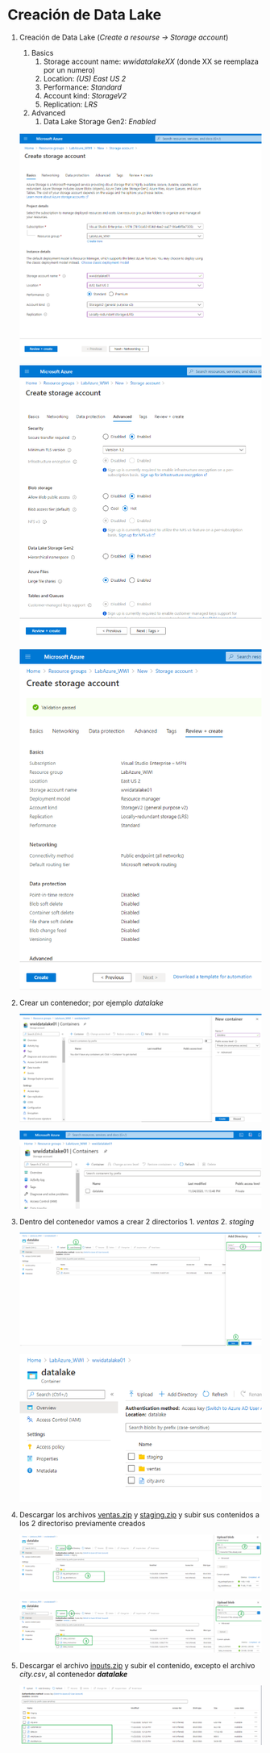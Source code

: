 # Creación de Data Lake

1. Creación de Data Lake (_Create a resourse -> Storage account_)
    1. Basics
        1. Storage account name: _wwidatalakeXX_ (donde XX se reemplaza por un numero)
        2. Location: _(US) East US 2_
        3. Performance: _Standard_
        4. Account kind: _StorageV2_
        5. Replication: _LRS_
     2. Advanced
        1. Data Lake Storage Gen2: _Enabled_
	
	<img src="images/DL_01.png"/><br/>
	
	<img src="images/DL_02.png"/><br/>
	
	<img src="images/DL_03.png"/><br/>
	
2. Crear un contenedor; por ejemplo _datalake_

	<img src="images/DL_04.png"/><br/>
	
	<img src="images/DL_05.png"/><br/>

3. Dentro del contenedor vamos a crear 2 directorios
		1. _ventas_
		2. _staging_
	
	<img src="images/DL_06.png"/><br/>
	
	<img src="images/DL_07.png"/><br/>
	
4. Descargar los archivos [ventas.zip](./files/ventas.zip) y [staging.zip](./files.staging.zip) y subir sus contenidos a los 2 directoriso previamente creados

	<img src="images/DL_08.png"/><br/>
	
	<img src="images/DL_09.png"/><br/>

5. Descargar el archivo [inputs.zip](./files/inputs.zip) y subir el contenido, excepto el archivo _city.csv_, al contenedor **_datalake_**

	<img src="images/DL_10.png"/><br/>